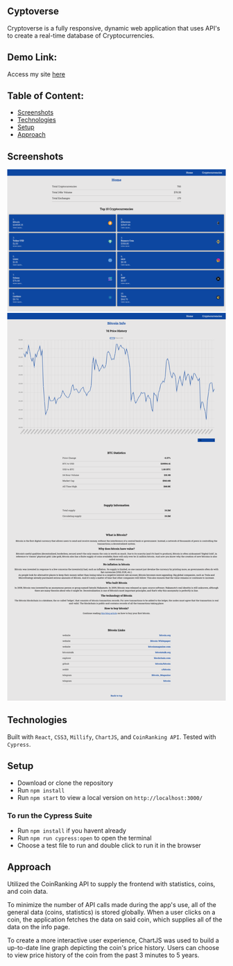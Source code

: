 ## Cyptoverse

Cryptoverse is a fully responsive, dynamic web application that uses API's to create a real-time database of Cryptocurrencies.

## Demo Link:

Access my site [here](https://neptunerjo.github.io/cryptoverse/)

## Table of Content:

- [Screenshots](#screenshots)
- [Technologies](#technologies)
- [Setup](#setup)
- [Approach](#approach)

## Screenshots

![Desktop Home Page](screenshots/desktop-homepage.png)
![Coin Details](screenshots/desktop-details.png)

## Technologies

Built with `React`, `CSS3`, `Millify`, `ChartJS`, and `CoinRanking API`. Tested with `Cypress`.

## Setup

- Download or clone the repository
- Run `npm install`
- Run `npm start` to view a local version on `http://localhost:3000/`

### To run the Cypress Suite

- Run `npm install` if you havent already
- Run `npm run cypress:open` to open the terminal
- Choose a test file to run and double click to run it in the browser

## Approach

Utilized the CoinRanking API to supply the frontend with statistics, coins, and coin data.

To minimize the number of API calls made during the app's use, all of the general data (coins, statistics) is stored globally.
When a user clicks on a coin, the application fetches the data on said coin, which supplies all of the data on the info page.

To create a more interactive user experience, ChartJS was used to build a up-to-date line graph depicting the coin's price history.
Users can choose to view price history of the coin from the past 3 minutes to 5 years.
